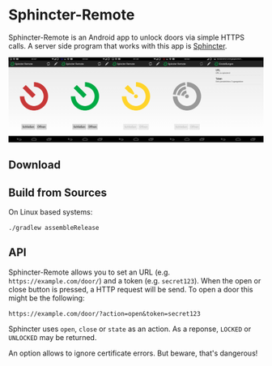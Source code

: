 Sphincter-Remote
================

Sphincter-Remote is an Android app to unlock doors via simple HTTPS calls.
A server side program that works with this app is [Sphincter](https://github.com/openlab-aux/sphincter).

![image](screenshots.png)

## Download

## Build from Sources

On Linux based systems:

```
./gradlew assembleRelease
```

## API

Sphincter-Remote allows you to set an URL (e.g. `https://example.com/door/`) and a token (e.g. `secret123`). When the open or close button is pressed, a HTTP request will be send. To open a door this might be the following:

```
https://example.com/door/?action=open&token=secret123
```

Sphincter uses `open`, `close` or `state` as an action.
As a reponse, `LOCKED` or `UNLOCKED` may be returned.

An option allows to ignore certificate errors. But beware, that's dangerous!
